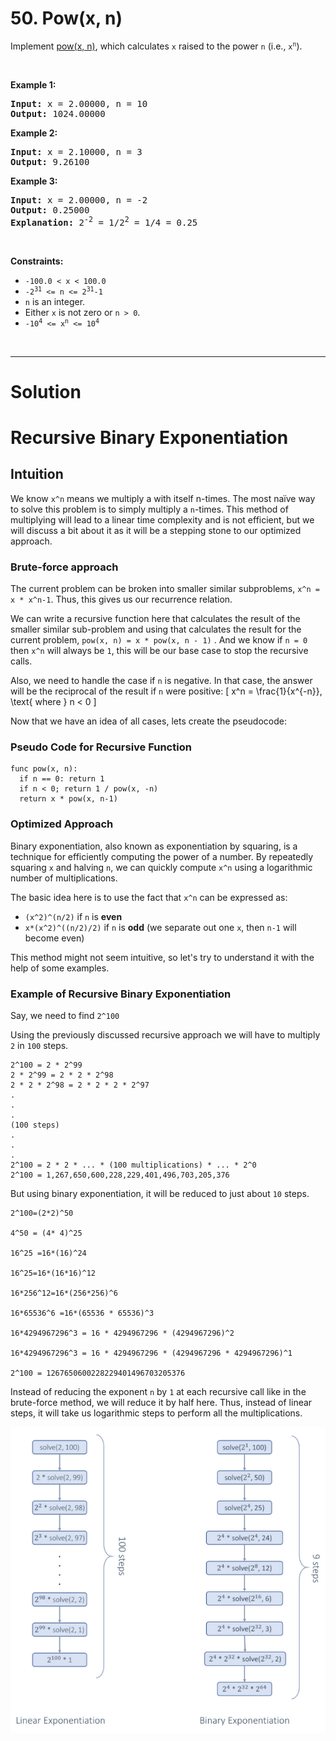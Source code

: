 # 50. Pow(x, n)

<p>Implement <a href="http://www.cplusplus.com/reference/valarray/pow/" target="_blank">pow(x, n)</a>, which calculates <code>x</code> raised to the power <code>n</code> (i.e., <code>x<sup>n</sup></code>).</p>

<p>&nbsp;</p>
<p><strong class="example">Example 1:</strong></p>

<pre><strong>Input:</strong> x = 2.00000, n = 10
<strong>Output:</strong> 1024.00000
</pre>

<p><strong class="example">Example 2:</strong></p>

<pre><strong>Input:</strong> x = 2.10000, n = 3
<strong>Output:</strong> 9.26100
</pre>

<p><strong class="example">Example 3:</strong></p>

<pre><strong>Input:</strong> x = 2.00000, n = -2
<strong>Output:</strong> 0.25000
<strong>Explanation:</strong> 2<sup>-2</sup> = 1/2<sup>2</sup> = 1/4 = 0.25
</pre>

<p>&nbsp;</p>
<p><strong>Constraints:</strong></p>

<ul>
	<li><code>-100.0 &lt; x &lt; 100.0</code></li>
	<li><code>-2<sup>31</sup> &lt;= n &lt;= 2<sup>31</sup>-1</code></li>
	<li><code>n</code> is an integer.</li>
	<li>Either <code>x</code> is not zero or <code>n &gt; 0</code>.</li>
	<li><code>-10<sup>4</sup> &lt;= x<sup>n</sup> &lt;= 10<sup>4</sup></code></li>
</ul>

<br>

---

# Solution

# Recursive Binary Exponentiation

## **Intuition**

We know `x^n` means we multiply a with itself n-times. The most naïve way to solve this problem is to simply multiply a
`n`-times. This method of multiplying will lead to a linear time complexity and is not efficient, but we will discuss a bit
about it as it will be a stepping stone to our optimized approach.

### Brute-force approach

The current problem can be broken into smaller similar subproblems, `x^n = x * x^n-1`. Thus, this gives us our recurrence
relation.

We can write a recursive function here that calculates the result of the smaller similar sub-problem and using that
calculates the result for the current problem, `pow(x, n) = x * pow(x, n - 1)` . And we know if `n = 0` then `x^n` will always
be `1`, this will be our base case to stop the recursive calls.

Also, we need to handle the case if `n` is negative. In that case, the answer will be the reciprocal of the result if `n` were positive: \[ x^n = \frac{1}{x^{-n}}, \text{ where } n < 0 \]

Now that we have an idea of all cases, lets create the pseudocode:

### Pseudo Code for Recursive Function

```Pseudo
func pow(x, n):
  if n == 0: return 1
  if n < 0; return 1 / pow(x, -n)
  return x * pow(x, n-1)
```

### Optimized Approach

Binary exponentiation, also known as exponentiation by squaring, is a technique for efficiently computing the power of a number. By repeatedly squaring `x` and halving `n`, we can quickly compute `x^n` using a logarithmic number of multiplications.

The basic idea here is to use the fact that `x^n` can be expressed as:

 - `(x^2)^(n/2)` if `n` is **even**
 - `x*(x^2)^((n/2)/2)` if `n` is **odd** (we separate out one `x`, then `n-1` will become even)

This method might not seem intuitive, so let's try to understand it with the help of some examples.

### Example of Recursive Binary Exponentiation

Say, we need to find `2^100`

Using the previously discussed recursive approach we will have to multiply `2` in `100` steps.

```text
2^100 = 2 * 2^99
2 * 2^99 = 2 * 2 * 2^98
2 * 2 * 2^98 = 2 * 2 * 2 * 2^97
.
.
.
(100 steps)
.
.
.
2^100 = 2 * 2 * ... * (100 multiplications) * ... * 2^0
2^100 = 1,267,650,600,228,229,401,496,703,205,376
```

But using binary exponentiation, it will be reduced to just about `10` steps.

```text
2^100=(2*2)^50

4^50 = (4* 4)^25

16^25 =16*(16)^24

16^25=16*(16*16)^12

16*256^12=16*(256*256)^6

16*65536^6 =16*(65536 * 65536)^3

16*4294967296^3 = 16 * 4294967296 * (4294967296)^2

16*4294967296^3 = 16 * 4294967296 * (4294967296 * 4294967296)^1

2^100 = 1267650600228229401496703205376
```

Instead of reducing the exponent `n` by `1` at each recursive call like in the brute-force method, we will reduce it by half here. Thus, instead of linear steps, it will take us logarithmic steps to perform all the multiplications.

![Linear Exponentiation vs Binary Exponentiation of 2^100](img/50-1.png)


